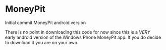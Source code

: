 MoneyPit
========

Initial commit MoneyPit android version

There is no point in downloading this code for now since this is a _VERY_ early android version of the 
Windows Phone MoneyPit app. If you do decide to download it you are on your own.

